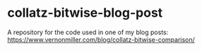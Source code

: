 # collatz-bitwise-blog-post
A repository for the code used in one of my blog posts: https://www.vernonmiller.com/blog/collatz-bitwise-comparison/
